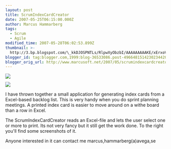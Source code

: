 ```yaml
---
layout: post
title: ScrumIndexCardCreator
date: 2007-05-25T06:15:00.000Z
author: Marcus Hammarberg
tags:
  - Scrum
  - Agile
modified_time: 2007-05-28T06:02:53.899Z
thumbnail: >-
  http://3.bp.blogspot.com/\_kkDJOSPNTLs/RlpwXyObzbI/AAAAAAAAAKE/xErxoVOhuUg/s72-c/scrumindexcardcreator1.JPG
blogger_id: tag:blogger.com,1999:blog-36533086.post-4966481514230234420
blogger_orig_url: http://www.marcusoft.net/2007/05/scrumindexcardcreator.html
---
```



<div>

<img
src="http://3.bp.blogspot.com/_kkDJOSPNTLs/RlpwXyObzbI/AAAAAAAAAKE/xErxoVOhuUg/s320/scrumindexcardcreator1.JPG"
id="BLOGGER_PHOTO_ID_5069487884480531890"
style="DISPLAY: block; MARGIN: 0px auto 10px; CURSOR: hand; TEXT-ALIGN: center"
data-border="0" /><img
src="http://3.bp.blogspot.com/_kkDJOSPNTLs/RlpwayObzcI/AAAAAAAAAKM/41Mrh7tku_c/s320/scrumindexcardcreator2.JPG"
id="BLOGGER_PHOTO_ID_5069487936020139458"
style="DISPLAY: block; MARGIN: 0px auto 10px; CURSOR: hand; TEXT-ALIGN: center"
data-border="0" />




I have thrown together a small application for generating index cards
from a Excel-based backlog list. This is very handy when you do sprint
planning meetings. A printed index card is easier to move around on a
withe board than a row in Excel.

The ScrumIndexCardCreator reads an Excel-file and lets the user select
one or more to print. Its not very fancy but it still get the work done.
To the right you'll find some screenshots of it.

Anyone interested in it can contact me marcus,hammarberg(a)avega,se

</div>
